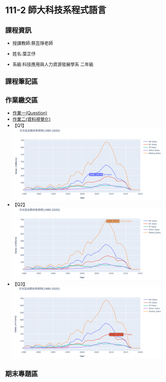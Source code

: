 # 111-2 師大科技系程式語言

## 課程資訊

- 授課教師:蔡芸琤老師

- 姓名:葉芷伃

- 系級:科技應用與人力資源發展學系 二年級

## 課程筆記區
## 作業繳交區

- [作業一(Question)](https://github.com/Una-Yeh/PL/blob/main/hw1.ipynb)
- [作業二(資料視覺化)](https://github.com/Una-Yeh/PL/blob/main/hw2.ipynb)
 - 【Q1】
![1](https://github.com/Una-Yeh/PL/blob/main/hw2/1.PNG)
 - 【Q2】
![2](https://github.com/Una-Yeh/PL/blob/main/hw2/2.PNG)
 - 【Q3】
![3](https://github.com/Una-Yeh/PL/blob/main/hw2/3.PNG)

## 期末專題區